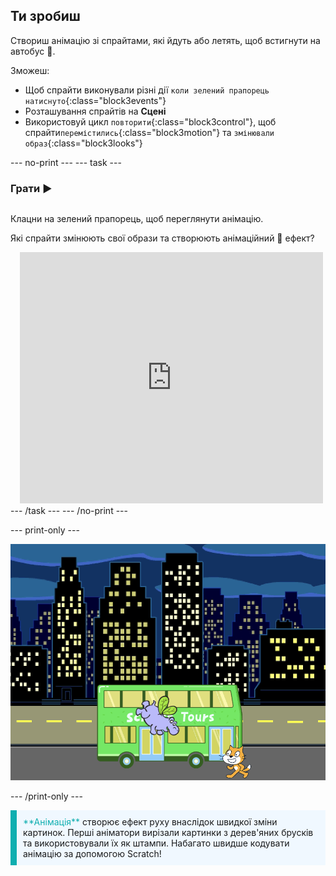 ## Ти зробиш

Створиш анімацію зі спрайтами, які йдуть або летять, щоб встигнути на автобус 🚌.

Зможеш:
+ Щоб спрайти виконували різні дії `коли зелений прапорець натиснуто`{:class="block3events"}
+ Розташування спрайтів на **Сцені**
+ Використовуй цикл `повторити`{:class="block3control"}, щоб спрайти`перемістились`{:class="block3motion"} та `змінювали образ`{:class="block3looks"}

--- no-print --- --- task ---

### Грати ▶️
<div style="display: flex; flex-wrap: wrap">
<div style="flex-basis: 200px; flex-grow: 1">  

Клацни на зелений прапорець, щоб переглянути анімацію. 

Які спрайти змінюють свої образи та створюють анімаційний 🎥 ефект?
</div>
<div class="scratch-preview" style="margin-left: 15px;">
  <iframe allowtransparency="true" width="485" height="402" src="https://scratch.mit.edu/projects/embed/724160134/?autostart=false" frameborder="0"></iframe>
</div>
</div>
--- /task --- --- /no-print ---

--- print-only ---

![Завершений проєкт.](images/hippo-flies.png)

--- /print-only ---

<p style="border-left: solid; border-width:10px; border-color: #0faeb0; background-color: aliceblue; padding: 10px;">
<span style="color: #0faeb0">**Анімація**</span> створює ефект руху внаслідок швидкої зміни картинок. Перші аніматори вирізали картинки з дерев'яних брусків та використовували їх як штампи. Набагато швидше кодувати анімацію за допомогою Scratch!
</p>
